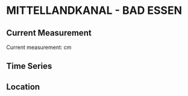 # MITTELLANDKANAL - BAD ESSEN

## Current Measurement

Current measurement: <Value topic="rivers/pegel-online/MLK/BAD ESSEN/measurementValue"/> cm

## Time Series

<TimeSeries topic="rivers/pegel-online/MLK/BAD ESSEN/measurementValue" period="week" />

## Location

<WorldMap>
  <Marker lat="52.32454060842585" lon="8.342519632727996" labelTopic="rivers/pegel-online/MLK/BAD ESSEN" />
</WorldMap>
